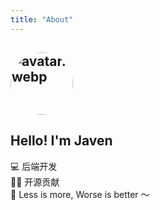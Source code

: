 ```yaml
---
title: "About"
---
```


## <img src="../../avatar.webp" alt="avatar.webp" style="border-radius: 50%; width: 100px; height: 100px;">

## Hello! I'm Javen

💻 后端开发  
🧑‍💻 开源贡献  
🌈 Less is more, Worse is better ～